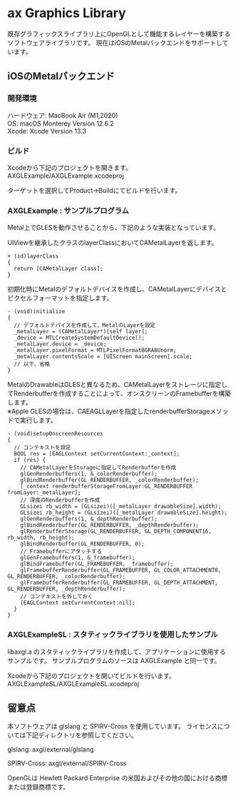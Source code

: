 # ax Graphics Library

既存グラフィックスライブラリ上にOpenGLとして機能するレイヤーを構築するソフトウェアライブラリです。
現在はiOSのMetalバックエンドをサポートしています。

## iOSのMetalバックエンド

### 開発環境

ハードウェア: MacBook Air (M1,2020)  
OS: macOS Monterey Version 12.6.2  
Xcode: Xcode Version 13.3  

### ビルド

Xcodeから下記のプロジェクトを開きます。  
AXGLExample/AXGLExample.xcodeproj

ターゲットを選択してProduct->Buildにてビルドを行います。

### AXGLExample : サンプルプログラム

Metal上でGLESを動作させることから、下記のような実装となっています。

UIViewを継承したクラスのlayerClassにおいてCAMetalLayerを返します。
```
+ (id)layerClass
{
  return [CAMetalLayer class];
}
```

初期化時にMetalのデフォルトデバイスを作成し、CAMetalLayerにデバイスとピクセルフォーマットを指定します。
```
- (void)initialize
{
  // デフォルトデバイスを作成して、MetalのLayerを設定
  _metalLayer = (CAMetalLayer*)[self layer];
  _device = MTLCreateSystemDefaultDevice();
  _metalLayer.device = _device;
  _metalLayer.pixelFormat = MTLPixelFormatBGRA8Unorm;
  _metalLayer.contentsScale = [UIScreen mainScreen].scale;
  // 以下、省略
}
```

MetalのDrawableはGLESと異なるため、CAMetalLayerをストレージに指定してRenderbufferを作成することによって、オンスクリーンのFramebufferを構築します。  
※Apple GLESの場合は、CAEAGLLayerを指定したrenderbufferStorageメソッドで実行します。
```
- (void)setupOnscreenResources
{
  // コンテキストを設定
  BOOL res = [EAGLContext setCurrentContext:_context];
  if (res) {
    // CAMetalLayerをStorageに指定してRenderbufferを作成
    glGenRenderbuffers(1, &_colorRenderbuffer);
    glBindRenderbuffer(GL_RENDERBUFFER, _colorRenderbuffer);
    [_context renderbufferStorageFromLayer:GL_RENDERBUFFER fromLayer:_metalLayer];
    // 深度のRenderbufferを作成
    GLsizei rb_width = (GLsizei)([_metalLayer drawableSize].width);
    GLsizei rb_height = (GLsizei)([_metalLayer drawableSize].height);
    glGenRenderbuffers(1, &_depthRenderbuffer);
    glBindRenderbuffer(GL_RENDERBUFFER, _depthRenderbuffer);
    glRenderbufferStorage(GL_RENDERBUFFER, GL_DEPTH_COMPONENT16, rb_width, rb_height);
    glBindRenderbuffer(GL_RENDERBUFFER, 0);
    // Framebufferにアタッチする
    glGenFramebuffers(1, &_framebuffer);
    glBindFramebuffer(GL_FRAMEBUFFER, _framebuffer);
    glFramebufferRenderbuffer(GL_FRAMEBUFFER, GL_COLOR_ATTACHMENT0, GL_RENDERBUFFER, _colorRenderbuffer);
    glFramebufferRenderbuffer(GL_FRAMEBUFFER, GL_DEPTH_ATTACHMENT, GL_RENDERBUFFER, _depthRenderbuffer);
    // コンテキストを外しておく
    [EAGLContext setCurrentContext:nil];
  }
}
```

### AXGLExampleSL : スタティックライブラリを使用したサンプル

libaxgl.a のスタティックライブラリを作成して、アプリケーションに使用するサンプルです。
サンプルプログラムのソースは AXGLExample と同一です。

Xcodeから下記のプロジェクトを開いてビルドを行います。  
AXGLExampleSL/AXGLExampleSL.xcodeproj

## 留意点

本ソフトウェアは glslang と SPIRV-Cross を使用しています。
ライセンスについては下記ディレクトリを参照してください。

glslang:
axgl/external/glslang

SPIRV-Cross:
axgl/external/SPIRV-Cross

OpenGLは Hewlett Packard Enterprise の米国およびその他の国における商標または登録商標です。
